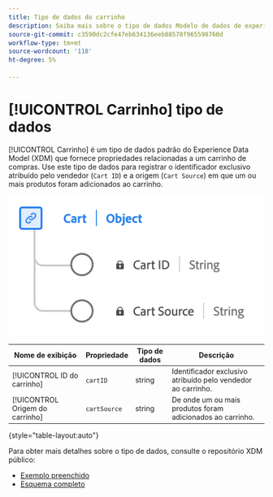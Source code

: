 ```yaml
---
title: Tipo de dados do carrinho
description: Saiba mais sobre o tipo de dados Modelo de dados de experiência do carrinho (XDM).
source-git-commit: c3590dc2cfe47eb634136eeb88578f965598760d
workflow-type: tm+mt
source-wordcount: '118'
ht-degree: 5%

---
```


# [!UICONTROL Carrinho] tipo de dados

[!UICONTROL Carrinho] é um tipo de dados padrão do Experience Data Model (XDM) que fornece propriedades relacionadas a um carrinho de compras. Use este tipo de dados para registrar o identificador exclusivo atribuído pelo vendedor (`Cart ID`) e a origem (`Cart Source`) em que um ou mais produtos foram adicionados ao carrinho.

![Um diagrama do [!UICONTROL Carrinho] tipo de dados.](../images/data-types/cart.png)

| Nome de exibição | Propriedade | Tipo de dados | Descrição |
|----------------|-------------------|-----------|------------------------------------------------------------|
| [!UICONTROL ID do carrinho] | `cartID` | string | Identificador exclusivo atribuído pelo vendedor ao carrinho. |
| [!UICONTROL Origem do carrinho] | `cartSource` | string | De onde um ou mais produtos foram adicionados ao carrinho. |

{style="table-layout:auto"}

Para obter mais detalhes sobre o tipo de dados, consulte o repositório XDM público:

* [Exemplo preenchido](https://github.com/adobe/xdm/blob/master/components/datatypes/cart.example.1.json)
* [Esquema completo](https://github.com/adobe/xdm/blob/master/components/datatypes/cart.schema.json)

